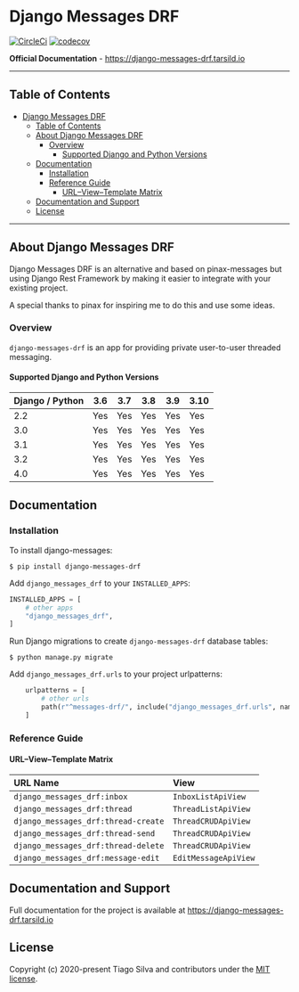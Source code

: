 # Django Messages DRF

[![CircleCi](https://img.shields.io/circleci/project/github/tarsil/django-messages-drf.svg)](https://circleci.com/gh/tarsil/django-messages-drf)
[![codecov](https://codecov.io/gh/tarsil/django-messages-drf/branch/master/graph/badge.svg?token=VfTlWQlGeF)](https://codecov.io/gh/tarsil/django-messages-drf)

**Official Documentation** - <https://django-messages-drf.tarsild.io>

---

## Table of Contents

- [Django Messages DRF](#django-messages-drf)
  - [Table of Contents](#table-of-contents)
  - [About Django Messages DRF](#about-django-messages-drf)
    - [Overview](#overview)
      - [Supported Django and Python Versions](#supported-django-and-python-versions)
  - [Documentation](#documentation)
    - [Installation](#installation)
    - [Reference Guide](#reference-guide)
      - [URL–View–Template Matrix](#urlviewtemplate-matrix)
  - [Documentation and Support](#documentation-and-support)
  - [License](#license)

---

## About Django Messages DRF

Django Messages DRF is an alternative and based on pinax-messages but using
Django Rest Framework by making it easier to integrate with your existing project.

A special thanks to pinax for inspiring me to do this and use some ideas.

### Overview

`django-messages-drf` is an app for providing private user-to-user threaded
messaging.

#### Supported Django and Python Versions

| Django / Python | 3.6 | 3.7 | 3.8 | 3.9 | 3.10 |
| --------------- | --- | --- | --- | --- | ---- |
| 2.2             | Yes | Yes | Yes | Yes | Yes  |
| 3.0             | Yes | Yes | Yes | Yes | Yes  |
| 3.1             | Yes | Yes | Yes | Yes | Yes  |
| 3.2             | Yes | Yes | Yes | Yes | Yes  |
| 4.0             | Yes | Yes | Yes | Yes | Yes  |

## Documentation

### Installation

To install django-messages:

```shell
$ pip install django-messages-drf
```

Add `django_messages_drf` to your `INSTALLED_APPS`:

```python
INSTALLED_APPS = [
    # other apps
    "django_messages_drf",
]
```

Run Django migrations to create `django-messages-drf` database tables:

```shell
$ python manage.py migrate
```

Add `django_messages_drf.urls` to your project urlpatterns:

```python
    urlpatterns = [
        # other urls
        path(r"^messages-drf/", include("django_messages_drf.urls", namespace="django_messages_drf")),
    ]
```

### Reference Guide

#### URL–View–Template Matrix

| URL Name                            | View                 |
| :---------------------------------- | :------------------- |
| `django_messages_drf:inbox`         | `InboxListApiView`   |
| `django_messages_drf:thread`        | `ThreadListApiView`  |
| `django_messages_drf:thread-create` | `ThreadCRUDApiView`  |
| `django_messages_drf:thread-send`   | `ThreadCRUDApiView`  |
| `django_messages_drf:thread-delete` | `ThreadCRUDApiView`  |
| `django_messages_drf:message-edit`  | `EditMessageApiView` |

## Documentation and Support

Full documentation for the project is available at <https://django-messages-drf.tarsild.io>

## License

Copyright (c) 2020-present Tiago Silva and contributors under the [MIT license](https://opensource.org/licenses/MIT).
